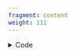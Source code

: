 ```yaml
---
fragment: content
weight: 111
---
```


<details><summary>Code</summary>

```+++
fragment = "repositories_github"
weight = 100
background = "secondary"

user = "okkur"
count = 4 # default is 4
display_forks = false # default is false
sort = "stargazers_count" # default is "stargazers_count"
# allowlist = ["syna", "syna-start"]
+++
```
</details>

